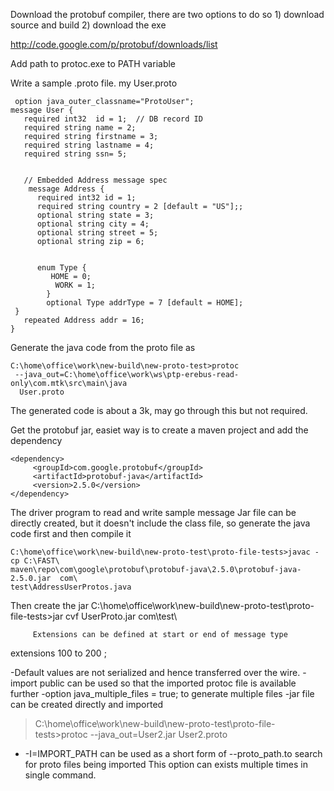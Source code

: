 Download the protobuf compiler, there are two options to do so 1) download source and build 2) download the exe

http://code.google.com/p/protobuf/downloads/list

 

Add path to protoc.exe to PATH variable

 

 Write a sample .proto file.
 my User.proto
     
     option java_outer_classname="ProtoUser";
    message User {
       required int32  id = 1;  // DB record ID
       required string name = 2;
       required string firstname = 3;
       required string lastname = 4;
       required string ssn= 5;
     
     
       // Embedded Address message spec
        message Address {
          required int32 id = 1;
          required string country = 2 [default = "US"];;
          optional string state = 3;
          optional string city = 4;
          optional string street = 5;
          optional string zip = 6;
     
     
          enum Type {
             HOME = 0;
              WORK = 1;
            }
            optional Type addrType = 7 [default = HOME];
     }
       repeated Address addr = 16;
    }
    
Generate the java code from the proto file as

    C:\home\office\work\new-build\new-proto-test>protoc
     --java_out=C:\home\office\work\ws\ptp-erebus-read-only\com.mtk\src\main\java
      User.proto
      
 

The generated code is about a 3k, may go through this but not required.

Get the protobuf jar, easiet way is to create a maven project and add the dependency
    
    <dependency>
         <groupId>com.google.protobuf</groupId>
         <artifactId>protobuf-java</artifactId>
         <version>2.5.0</version>
    </dependency>
    
 

The driver program to read and write sample message 
Jar file can be directly created, but it doesn't include the class file, so generate the java code first and then compile it

    C:\home\office\work\new-build\new-proto-test\proto-file-tests>javac -cp C:\FAST\
    maven\repo\com\google\protobuf\protobuf-java\2.5.0\protobuf-java-2.5.0.jar  com\
    test\AddressUserProtos.java

Then create the jar
     C:\home\office\work\new-build\new-proto-test\proto-file-tests>jar cvf UserProto.jar com\test\
     
         Extensions can be defined at start or end of message type

extensions 100 to 200 ;

-Default values are not serialized and hence transferred over the wire.
-import public can be used so that the imported protoc file is available further
-option java_multiple_files = true; to generate multiple files
-jar file can be created directly and imported
>  C:\home\office\work\new-build\new-proto-test\proto-file-tests>protoc --java_out=User2.jar User2.proto
- -I=IMPORT_PATH can be used as a short form of --proto_path.to search for proto files being imported This option can exists multiple times in single command.

